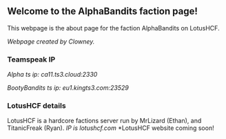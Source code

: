 ## Welcome to the AlphaBandits faction page!

This webpage is the about page for the faction AlphaBandits on LotusHCF.

*Webpage created by Clowney.*

### Teamspeak IP

*Alpha ts ip: ca11.ts3.cloud:2330*

*BootyBandits ts ip: eu1.kingts3.com:23529* 

### LotusHCF details

LotusHCF is a hardcore factions server run by MrLizard (Ethan), and TitanicFreak (Ryan).
*IP is lotushcf.com*
*LotusHCF website coming soon!

